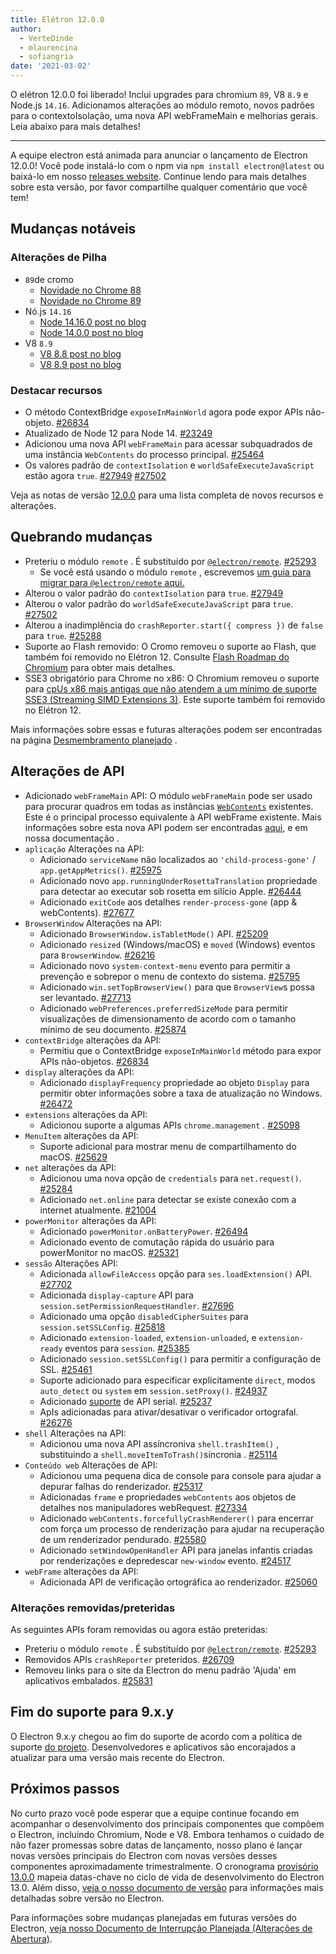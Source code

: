 ```yaml
---
title: Elétron 12.0.0
author:
  - VerteDinde
  - mlaurencina
  - sofiangria
date: '2021-03-02'
---
```


O elétron 12.0.0 foi liberado! Inclui upgrades para chromium `89`, V8 `8.9` e Node.js `14.16`. Adicionamos alterações ao módulo remoto, novos padrões para o contextoIsolação, uma nova API webFrameMain e melhorias gerais. Leia abaixo para mais detalhes!

---

A equipe electron está animada para anunciar o lançamento de Electron 12.0.0! Você pode instalá-lo com o npm via `npm install electron@latest` ou baixá-lo em nosso [releases website](https://electronjs.org/releases/stable). Continue lendo para mais detalhes sobre esta versão, por favor compartilhe qualquer comentário que você tem!

## Mudanças notáveis

### Alterações de Pilha

* `89`de cromo
    * [Novidade no Chrome 88](https://developer.chrome.com/blog/new-in-chrome-88/)
    * [Novidade no Chrome 89](https://developer.chrome.com/blog/new-in-chrome-89/)
* Nó.js `14.16`
    * [Node 14.16.0 post no blog](https://nodejs.org/en/blog/release/v14.16.0/)
    * [Node 14.0.0 post no blog](https://nodejs.org/en/blog/release/v14.0.0/)
* V8 `8.9`
    * [V8 8.8 post no blog](https://v8.dev/blog/v8-release-88)
    * [V8 8.9 post no blog](https://v8.dev/blog/v8-release-89)

### Destacar recursos

* O método ContextBridge `exposeInMainWorld` agora pode expor APIs não-objeto. [#26834](https://github.com/electron/electron/pull/26834)
* Atualizado de Node 12 para Node 14. [#23249](https://github.com/electron/electron/pull/25249)
* Adicionou uma nova API `webFrameMain` para acessar subquadrados de uma instância `WebContents` do processo principal. [#25464](https://github.com/electron/electron/pull/25464)
* Os valores padrão de `contextIsolation` e `worldSafeExecuteJavaScript` estão agora `true`. [#27949](https://github.com/electron/electron/pull/27949) [#27502](https://github.com/electron/electron/pull/27502)

Veja as notas de versão [12.0.0](https://github.com/electron/electron/releases/tag/v12.0.0) para uma lista completa de novos recursos e alterações.

## Quebrando mudanças

* Preteriu o módulo `remote` . É substituído por [`@electron/remote`](https://github.com/electron/remote). [#25293](https://github.com/electron/electron/pull/25293)
    * Se você está usando o módulo `remote` , escrevemos [um guia para migrar para `@electron/remote` aqui.](https://github.com/electron/remote#migrating-from-remote)
* Alterou o valor padrão do `contextIsolation` para `true`. [#27949](https://github.com/electron/electron/pull/27949)
* Alterou o valor padrão do `worldSafeExecuteJavaScript` para `true`. [#27502](https://github.com/electron/electron/pull/27502)
* Alterou a inadimplência do `crashReporter.start({ compress })` de `false` para `true`. [#25288](https://github.com/electron/electron/pull/25288)
* Suporte ao Flash removido: O Cromo removeu o suporte ao Flash, que também foi removido no Elétron 12. Consulte [Flash Roadmap do Chromium](https://www.chromium.org/flash-roadmap) para obter mais detalhes.
* SSE3 obrigatório para Chrome no x86: O Chromium removeu o suporte para [cpUs x86 mais antigas que não atendem a um mínimo de suporte SSE3 (Streaming SIMD Extensions 3)](https://docs.google.com/document/d/1QUzL4MGNqX4wiLvukUwBf6FdCL35kCDoEJTm2wMkahw/edit#heading=h.7nki9mck5t64). Este suporte também foi removido no Elétron 12.

Mais informações sobre essas e futuras alterações podem ser encontradas na página [Desmembramento planejado](https://github.com/electron/electron/blob/master/docs/breaking-changes.md) .

## Alterações de API

* Adicionado `webFrameMain` API: O módulo `webFrameMain` pode ser usado para procurar quadros em todas as instâncias [`WebContents`](/docs/api/web-contents.md) existentes. Este é o principal processo equivalente à API webFrame existente. Mais informações sobre esta nova API podem ser encontradas [aqui](https://github.com/electron/electron/pull/25464), e em nossa documentação [](https://www.electronjs.org/docs/api/web-frame-main).
* `aplicação` Alterações na API:
    * Adicionado `serviceName` não localizados ao `'child-process-gone'` / `app.getAppMetrics()`. [#25975](https://github.com/electron/electron/pull/25975)
    * Adicionado novo `app.runningUnderRosettaTranslation` propriedade para detectar ao executar sob rosetta em silício Apple. [#26444](https://github.com/electron/electron/pull/26444)
    * Adicionado `exitCode` aos detalhes `render-process-gone` (app & webContents). [#27677](https://github.com/electron/electron/pull/27677)
* `BrowserWindow` Alterações na API:
    * Adicionado `BrowserWindow.isTabletMode()` API. [#25209](https://github.com/electron/electron/pull/25209)
    * Adicionado `resized` (Windows/macOS) e `moved` (Windows) eventos para `BrowserWindow`. [#26216](https://github.com/electron/electron/pull/26216)
    * Adicionado novo `system-context-menu` evento para permitir a prevenção e sobrepor o menu de contexto do sistema. [#25795](https://github.com/electron/electron/pull/25795)
    * Adicionado `win.setTopBrowserView()` para que `BrowserView`s possa ser levantado. [#27713](https://github.com/electron/electron/pull/27713)
    * Adicionado `webPreferences.preferredSizeMode` para permitir visualizações de dimensionamento de acordo com o tamanho mínimo de seu documento. [#25874](https://github.com/electron/electron/pull/25874)
* `contextBridge` alterações da API:
    * Permitiu que o ContextBridge `exposeInMainWorld` método para expor APIs não-objetos. [#26834](https://github.com/electron/electron/pull/26834)
* `display` alterações da API:
    * Adicionado `displayFrequency` propriedade ao objeto `Display` para permitir obter informações sobre a taxa de atualização no Windows. [#26472](https://github.com/electron/electron/pull/26472)
* `extensions` alterações da API:
    * Adicionou suporte a algumas APIs `chrome.management` . [#25098](https://github.com/electron/electron/pull/25098)
* `MenuItem` alterações da API:
    * Suporte adicional para mostrar menu de compartilhamento do macOS. [#25629](https://github.com/electron/electron/pull/25629)
* `net` alterações da API:
    * Adicionou uma nova opção de `credentials` para `net.request()`. [#25284](https://github.com/electron/electron/pull/25284)
    * Adicionado `net.online` para detectar se existe conexão com a internet atualmente. [#21004](https://github.com/electron/electron/pull/21004)
* `powerMonitor` alterações da API:
    * Adicionado `powerMonitor.onBatteryPower`. [#26494](https://github.com/electron/electron/pull/26494)
    * Adicionado evento de comutação rápida do usuário para powerMonitor no macOS. [#25321](https://github.com/electron/electron/pull/25321)
* `sessão` Alterações API:
    * Adicionada `allowFileAccess` opção para `ses.loadExtension()` API. [#27702](https://github.com/electron/electron/pull/27702)
    * Adicionada `display-capture` API para `session.setPermissionRequestHandler`. [#27696](https://github.com/electron/electron/pull/27696)
    * Adicionado uma opção `disabledCipherSuites` para `session.setSSLConfig`. [#25818](https://github.com/electron/electron/pull/25818)
    * Adicionado `extension-loaded`, `extension-unloaded`, e `extension-ready` eventos para `session`. [#25385](https://github.com/electron/electron/pull/25385)
    * Adicionado `session.setSSLConfig()` para permitir a configuração de SSL. [#25461](https://github.com/electron/electron/pull/25461)
    * Suporte adicionado para especificar explicitamente `direct`, modos `auto_detect` ou `system` em `session.setProxy()`. [#24937](https://github.com/electron/electron/pull/24937)
    * Adicionado [suporte](https://web.dev/serial/) de API serial. [#25237](https://github.com/electron/electron/pull/25237)
    * ApIs adicionadas para ativar/desativar o verificador ortografal. [#26276](https://github.com/electron/electron/pull/26276)
* `shell` Alterações na API:
    * Adicionou uma nova API assíncroniva `shell.trashItem()` , substituindo a `shell.moveItemToTrash()`síncronia . [#25114](https://github.com/electron/electron/pull/25114)
* `Conteúdo web` Alterações de API:
    * Adicionou uma pequena dica de console para console para ajudar a depurar falhas do renderizador. [#25317](https://github.com/electron/electron/pull/25317)
    * Adicionadas `frame` e propriedades `webContents` aos objetos de detalhes nos manipuladores webRequest. [#27334](https://github.com/electron/electron/pull/27334)
    * Adicionado `webContents.forcefullyCrashRenderer()` para encerrar com força um processo de renderização para ajudar na recuperação de um renderizador pendurado. [#25580](https://github.com/electron/electron/pull/25580)
    * Adicionado `setWindowOpenHandler` API para janelas infantis criadas por renderizações e depredescar `new-window` evento. [#24517](https://github.com/electron/electron/pull/24517)
* `webFrame` alterações da API:
    * Adicionada API de verificação ortográfica ao renderizador. [#25060](https://github.com/electron/electron/pull/25060)

### Alterações removidas/preteridas

As seguintes APIs foram removidas ou agora estão preteridas:

* Preteriu o módulo `remote` . É substituído por [`@electron/remote`](https://github.com/electron/remote). [#25293](https://github.com/electron/electron/pull/25293)
* Removidos APIs `crashReporter` preteridos. [#26709](https://github.com/electron/electron/pull/26709)
* Removeu links para o site da Electron do menu padrão 'Ajuda' em aplicativos embalados. [#25831](https://github.com/electron/electron/pull/25831)

## Fim do suporte para 9.x.y

O Electron 9.x.y chegou ao fim do suporte de acordo com a política de suporte [do projeto](https://electronjs.org/docs/tutorial/support#supported-versions). Desenvolvedores e aplicativos são encorajados a atualizar para uma versão mais recente do Electron.

## Próximos passos

No curto prazo você pode esperar que a equipe continue focando em acompanhar o desenvolvimento dos principais componentes que compõem o Electron, incluindo Chromium, Node e V8. Embora tenhamos o cuidado de não fazer promessas sobre datas de lançamento, nosso plano é lançar novas versões principais do Electron com novas versões desses componentes aproximadamente trimestralmente. O cronograma [provisório 13.0.0](https://electronjs.org/docs/tutorial/electron-timelines) mapeia datas-chave no ciclo de vida de desenvolvimento do Electron 13.0. Além disso, [veja o nosso documento de versão](https://electronjs.org/docs/tutorial/electron-versioning) para informações mais detalhadas sobre versão no Electron.

Para informações sobre mudanças planejadas em futuras versões do Electron, [veja nosso Documento de Interrupção Planejada (Alterações de Abertura)](https://github.com/electron/electron/blob/master/docs/breaking-changes.md).
